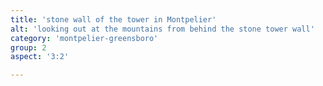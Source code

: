 ```yaml
---
title: 'stone wall of the tower in Montpelier'
alt: 'looking out at the mountains from behind the stone tower wall'
category: 'montpelier-greensboro'
group: 2
aspect: '3:2'

---
```

